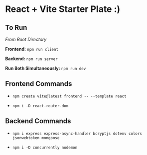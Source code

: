 # React + Vite Starter Plate :)

## To Run

_From Root Directory_

**Frontend:** `npm run client`

**Backend:** `npm run server`

**Run Both Simultaneously:** `npm run dev` 

## Frontend Commands

- `npm create vite@latest frontend -- --template react`

- `npm i -D react-router-dom`


## Backend Commands

- `npm i express express-async-handler bcryptjs dotenv colors jsonwebtoken mongoose`

- `npm i -D concurrently nodemon`

